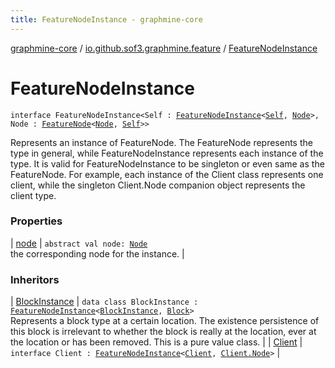 ```yaml
---
title: FeatureNodeInstance - graphmine-core
---
```


[graphmine-core](../../index.html) / [io.github.sof3.graphmine.feature](../index.html) / [FeatureNodeInstance](./index.html)

# FeatureNodeInstance

`interface FeatureNodeInstance<Self : `[`FeatureNodeInstance`](./index.html)`<`[`Self`](index.html#Self)`, `[`Node`](index.html#Node)`>, Node : `[`FeatureNode`](../-feature-node.html)`<`[`Node`](index.html#Node)`, `[`Self`](index.html#Self)`>>`

Represents an instance of FeatureNode. The FeatureNode represents the type in general, while FeatureNodeInstance
represents each instance of the type. It is valid for FeatureNodeInstance to be singleton or even same as the
FeatureNode. For example, each instance of the Client class represents one client, while the singleton Client.Node
companion object represents the client type.

### Properties

| [node](node.html) | `abstract val node: `[`Node`](index.html#Node)<br>the corresponding node for the instance. |

### Inheritors

| [BlockInstance](../../io.github.sof3.graphmine.world/-block-instance/index.html) | `data class BlockInstance : `[`FeatureNodeInstance`](./index.html)`<`[`BlockInstance`](../../io.github.sof3.graphmine.world/-block-instance/index.html)`, `[`Block`](../../io.github.sof3.graphmine.world/-block/index.html)`>`<br>Represents a block type at a certain location. The existence persistence of this block is irrelevant to whether the block is really at the location, ever at the location or has been removed. This is a pure value class. |
| [Client](../../io.github.sof3.graphmine.client/-client/index.html) | `interface Client : `[`FeatureNodeInstance`](./index.html)`<`[`Client`](../../io.github.sof3.graphmine.client/-client/index.html)`, `[`Client.Node`](../../io.github.sof3.graphmine.client/-client/-node.html)`>` |

